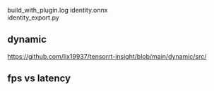 
build_with_plugin.log
identity.onnx  
identity_export.py  


## dynamic    
https://github.com/lix19937/tensorrt-insight/blob/main/dynamic/src/      



## fps vs latency   
